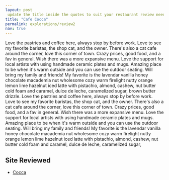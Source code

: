 ```yaml
---
layout: post
 update the title inside the quotes to suit your restaurant review needs
title: "Cafe Cocca"
permalink: explorations/review2
nav: true
---
```


Love the pastries and coffee here, always stop by before work. Love to see my favorite 
baristas, the shop cat, and the owner. There's also a cat cafe around the corner, love this corner of
 town. Crazy prices, good food, and a fav in general. Wish there was a more expansive menu. 
Love the support for local artists with using handmade ceramic plates and mugs. Amazing place
to be when it's warm outside and you can use the outdoor seating. Will bring my family and friends!
My favorite is the lavendar vanilla honey chocolate macademia nut wholesome cozy 
warm firelight nutty orange lemon lime hazelnut iced latte with pistachio, almond, 
cashew, nut butter cold foam and caramel, dulce de leche, caramelized sugar, 
brown butter drizzle. 
Love the pastries and coffee here, always stop by before work. Love to see my favorite 
baristas, the shop cat, and the owner. There's also a cat cafe around the corner, love this corner of
 town. Crazy prices, good food, and a fav in general. Wish there was a more expansive menu. 
Love the support for local artists with using handmade ceramic plates and mugs. Amazing place
to be when it's warm outside and you can use the outdoor seating. Will bring my family and friends!
My favorite is the lavendar vanilla honey chocolate macademia nut wholesome cozy 
warm firelight nutty orange lemon lime hazelnut iced latte with pistachio, almond, 
cashew, nut butter cold foam and caramel, dulce de leche, caramelized sugar, 


## Site Reviewed

- [Cocca](https://allegheny-college-cmpsc-105-spring-2024.github.io/resto-cocca01/)

